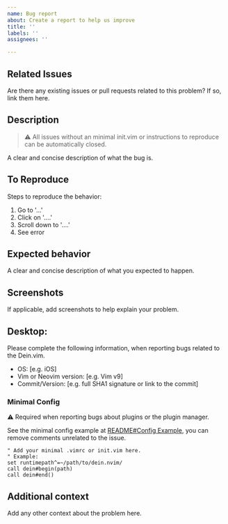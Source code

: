 ```yaml
---
name: Bug report
about: Create a report to help us improve
title: ''
labels: ''
assignees: ''

---
```


## Related Issues

Are there any existing issues or pull requests related to this problem? If so,
link them here.

## Description

> ⚠️ All issues without an minimal init.vim or instructions to reproduce can be
> automatically closed.

A clear and concise description of what the bug is.

## To Reproduce

Steps to reproduce the behavior:

1. Go to '...'
2. Click on '....'
3. Scroll down to '....'
4. See error

## Expected behavior

A clear and concise description of what you expected to happen.

## Screenshots

If applicable, add screenshots to help explain your problem.

## Desktop:

Please complete the following information, when reporting bugs related to the
Dein.vim.

- OS: [e.g. iOS]
- Vim or Neovim version: [e.g. Vim v9]
- Commit/Version: [e.g. full SHA1 signature or link to the commit]

### Minimal Config

⚠️ Required when reporting bugs about plugins or the plugin manager.

See the minimal config example at
[README#Config Example](https://github.com/Shougo/dein.vim#config-example), you
can remove comments unrelated to the issue.

```vim
" Add your minimal .vimrc or init.vim here.
" Example:
set runtimepath^=~/path/to/dein.nvim/
call dein#begin(path)
call dein#end()
```

## Additional context

Add any other context about the problem here.
